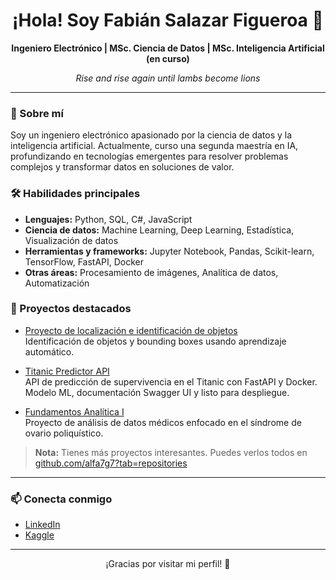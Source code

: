 <!-- Perfil destacado de alfa7g7 -->

<h1 align="center">¡Hola! Soy Fabián Salazar Figueroa 👋</h1>
<p align="center">
  <b>Ingeniero Electrónico | MSc. Ciencia de Datos | MSc. Inteligencia Artificial (en curso)</b>
</p>
<p align="center">
  <i>Rise and rise again until lambs become lions</i>
</p>

---

### 🚀 Sobre mí

Soy un ingeniero electrónico apasionado por la ciencia de datos y la inteligencia artificial. Actualmente, curso una segunda maestría en IA, profundizando en tecnologías emergentes para resolver problemas complejos y transformar datos en soluciones de valor.

### 🛠️ Habilidades principales

- **Lenguajes:** Python, SQL, C#, JavaScript
- **Ciencia de datos:** Machine Learning, Deep Learning, Estadística, Visualización de datos
- **Herramientas y frameworks:** Jupyter Notebook, Pandas, Scikit-learn, TensorFlow, FastAPI, Docker
- **Otras áreas:** Procesamiento de imágenes, Analítica de datos, Automatización

### 🌟 Proyectos destacados

- [Proyecto de localización e identificación de objetos](https://github.com/alfa7g7/Proyecto-localizacion-identificacion-objetos)  
  Identificación de objetos y bounding boxes usando aprendizaje automático.

- [Titanic Predictor API](https://github.com/alfa7g7/Titanic-predictor-API)  
  API de predicción de supervivencia en el Titanic con FastAPI y Docker. Modelo ML, documentación Swagger UI y listo para despliegue.

- [Fundamentos Analítica I](https://github.com/alfa7g7/Fundamentos-Analitica-I)  
  Proyecto de análisis de datos médicos enfocado en el síndrome de ovario poliquístico.

> **Nota:** Tienes más proyectos interesantes. Puedes verlos todos en [github.com/alfa7g7?tab=repositories](https://github.com/alfa7g7?tab=repositories)

---

### 📫 Conecta conmigo

- [LinkedIn](https://www.linkedin.com/in/fabian-salazar-figueroa-26256316/)
- [Kaggle](https://www.kaggle.com/alfa7g7)

---

<p align="center">¡Gracias por visitar mi perfil! 🚀</p>
